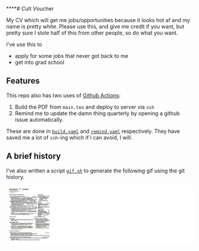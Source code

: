 ****# *C*ult *V*oucher

My CV which will get me jobs/opportunities because it looks hot af and my name is pretty white.
Please use this, and give me credit if you want, but pretty sure I stole half of this from other people, so do what you want.

I've use this to

- apply for some jobs that never got back to me
- get into grad school

## Features

This repo also has two uses of [Github Actions](https://github.com/features/actions):

1.  Build the PDF from `main.tex` and deploy to server via `ssh`
2.  Remind me to update the damn thing quarterly by opening a github issue automatically.

These are done in [`build.yaml`](./.github/workflows/build.yaml) and [`remind.yaml`](./.github/workflows/remind.yaml) respectively.
They have saved me a lot of `ssh`-ing which if I can avoid, I will.

## A brief history

I've also written a script [`gif.sh`](./gif.sh) to generate the following gif using the git history.

![an animated history of this CV](./.github/anim.gif)

